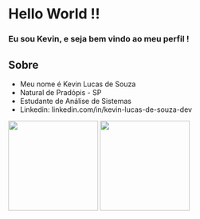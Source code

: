 # Hello World !!

### Eu sou Kevin, e seja bem vindo ao meu perfil !

## Sobre
- Meu nome é Kevin Lucas de Souza
- Natural de Pradópis - SP
- Estudante de Análise de Sistemas
- Linkedin: linkedin.com/in/kevin-lucas-de-souza-dev

<div>
<img height="180em" src="https://github-readme-stats.vercel.app/api?username=Kevin-Souza&count_private=true&show_icons=true&theme=react&icon_color=DEG,#2C7FF2,&title_color=#2C7FF2" />
<img height="180em" src="https://github-readme-stats.vercel.app/api/top-langs/?username=Kevin-Souza&layout=compact&theme=react"/>
</div>
